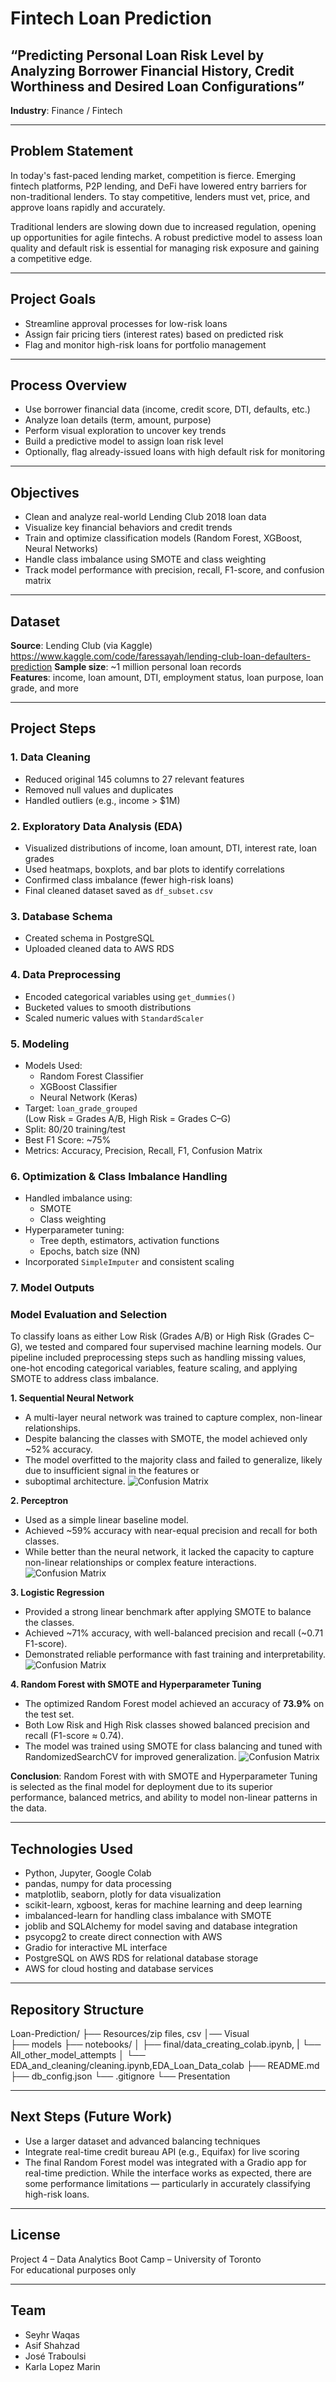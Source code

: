 # Fintech Loan Prediction

## “Predicting Personal Loan Risk Level by Analyzing Borrower Financial History, Credit Worthiness and Desired Loan Configurations”

**Industry**: Finance / Fintech

---

## Problem Statement

In today's fast-paced lending market, competition is fierce. Emerging fintech platforms, P2P lending, and DeFi have lowered entry barriers for non-traditional lenders. To stay competitive, lenders must vet, price, and approve loans rapidly and accurately.

Traditional lenders are slowing down due to increased regulation, opening up opportunities for agile fintechs. A robust predictive model to assess loan quality and default risk is essential for managing risk exposure and gaining a competitive edge.

---

## Project Goals

- Streamline approval processes for low-risk loans
- Assign fair pricing tiers (interest rates) based on predicted risk
- Flag and monitor high-risk loans for portfolio management

---

## Process Overview

- Use borrower financial data (income, credit score, DTI, defaults, etc.)
- Analyze loan details (term, amount, purpose)
- Perform visual exploration to uncover key trends
- Build a predictive model to assign loan risk level
- Optionally, flag already-issued loans with high default risk for monitoring

---

## Objectives

- Clean and analyze real-world Lending Club 2018 loan data
- Visualize key financial behaviors and credit trends
- Train and optimize classification models (Random Forest, XGBoost, Neural Networks)
- Handle class imbalance using SMOTE and class weighting
- Track model performance with precision, recall, F1-score, and confusion matrix

---

## Dataset

**Source**: Lending Club (via Kaggle)  
https://www.kaggle.com/code/faressayah/lending-club-loan-defaulters-prediction
**Sample size**: ~1 million personal loan records  
**Features**: income, loan amount, DTI, employment status, loan purpose, loan grade, and more

---

## Project Steps

### 1. Data Cleaning
- Reduced original 145 columns to 27 relevant features
- Removed null values and duplicates
- Handled outliers (e.g., income > $1M)

### 2. Exploratory Data Analysis (EDA)
- Visualized distributions of income, loan amount, DTI, interest rate, loan grades
- Used heatmaps, boxplots, and bar plots to identify correlations
- Confirmed class imbalance (fewer high-risk loans)
- Final cleaned dataset saved as `df_subset.csv`

### 3. Database Schema
- Created schema in PostgreSQL
- Uploaded cleaned data to AWS RDS

### 4. Data Preprocessing
- Encoded categorical variables using `get_dummies()`
- Bucketed values to smooth distributions
- Scaled numeric values with `StandardScaler`

### 5. Modeling
- Models Used:
  - Random Forest Classifier
  - XGBoost Classifier
  - Neural Network (Keras)
- Target: `loan_grade_grouped`  
  (Low Risk = Grades A/B, High Risk = Grades C–G)
- Split: 80/20 training/test
- Best F1 Score: ~75%
- Metrics: Accuracy, Precision, Recall, F1, Confusion Matrix

### 6. Optimization & Class Imbalance Handling
- Handled imbalance using:
  - SMOTE
  - Class weighting
- Hyperparameter tuning:
  - Tree depth, estimators, activation functions
  - Epochs, batch size (NN)
- Incorporated `SimpleImputer` and consistent scaling

### 7. Model Outputs
### Model Evaluation and Selection

To classify loans as either Low Risk (Grades A/B) or High Risk (Grades C–G), we tested and compared four supervised machine learning models. Our pipeline included preprocessing steps such as handling missing values, one-hot encoding categorical variables, feature scaling, and applying SMOTE to address class imbalance.

**1. Sequential Neural Network**
- A multi-layer neural network was trained to capture complex, non-linear relationships.
- Despite balancing the classes with SMOTE, the model achieved only ~52% accuracy.
- The model overfitted to the majority class and failed to generalize, likely due to insufficient signal in the features or
- suboptimal architecture.
![Confusion Matrix](/Visual/sequential_report.png)


**2. Perceptron**
- Used as a simple linear baseline model.
- Achieved ~59% accuracy with near-equal precision and recall for both classes.
- While better than the neural network, it lacked the capacity to capture non-linear relationships or complex feature interactions.
![Confusion Matrix](Visual/Perceptron_report.png)


**3. Logistic Regression**
- Provided a strong linear benchmark after applying SMOTE to balance the classes.
- Achieved ~71% accuracy, with well-balanced precision and recall (~0.71 F1-score).
- Demonstrated reliable performance with fast training and interpretability.
 ![Confusion Matrix](Visual/logistic.png)

**4. Random Forest with SMOTE and Hyperparameter Tuning**
- The optimized Random Forest model achieved an accuracy of **73.9%** on the test set.  
- Both Low Risk and High Risk classes showed balanced precision and recall (F1-score ≈ 0.74).  
- The model was trained using SMOTE for class balancing and tuned with RandomizedSearchCV for   improved generalization.
 ![Confusion Matrix](Visual/tuned_random_forest.png)

 **Conclusion**: Random Forest with with SMOTE and Hyperparameter Tuning is selected as the final model for deployment due to its superior performance, balanced metrics, and ability to model non-linear patterns in the data.


---

## Technologies Used

- Python, Jupyter, Google Colab
- pandas, numpy for data processing
- matplotlib, seaborn, plotly for data visualization
- scikit-learn, xgboost, keras for machine learning and deep learning
- imbalanced-learn for handling class imbalance with SMOTE
- joblib and SQLAlchemy for model saving and database integration
- psycopg2 to create direct connection with AWS
- Gradio for interactive ML interface
- PostgreSQL on AWS RDS for relational database storage
- AWS for cloud hosting and database services

---

## Repository Structure
Loan-Prediction/
├── Resources/zip files, csv
│── Visual   
├── models 
├── notebooks/
│   ├── final/data_creating_colab.ipynb,
|   └── All_other_model_attempts
│   └── EDA_and_cleaning/cleaning.ipynb,EDA_Loan_Data_colab
├── README.md
├── db_config.json
└── .gitignore
└── Presentation

---

## Next Steps (Future Work)

- Use a larger dataset and advanced balancing techniques
- Integrate real-time credit bureau API (e.g., Equifax) for live scoring
- The final Random Forest model was integrated with a Gradio app for real-time prediction. While the interface works as expected, there are some performance limitations — 
  particularly in accurately classifying high-risk loans.

---

## License

Project 4 – Data Analytics Boot Camp – University of Toronto  
For educational purposes only

---

## Team

- Seyhr Waqas  
- Asif Shahzad  
- José Traboulsi  
- Karla Lopez Marin
